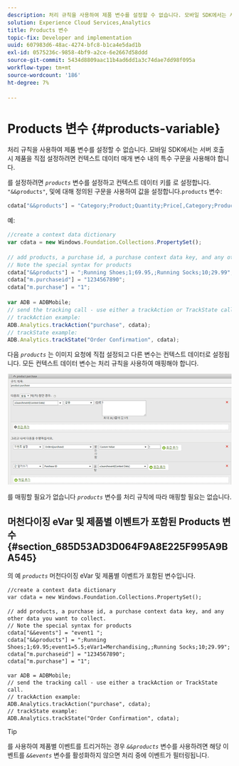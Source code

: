 ```yaml
---
description: 처리 규칙을 사용하여 제품 변수를 설정할 수 없습니다. 모바일 SDK에서는 서버 호출 시 제품을 직접 설정하려면 컨텍스트 데이터 매개 변수 내의 특수 구문을 사용해야 합니다.
solution: Experience Cloud Services,Analytics
title: Products 변수
topic-fix: Developer and implementation
uuid: 607983d6-48ac-4274-bfc8-b1ca4e5dad1b
exl-id: 0575236c-9858-4bf9-a2ce-6e2667d58ddd
source-git-commit: 5434d8809aac11b4ad6dd1a3c74dae7dd98f095a
workflow-type: tm+mt
source-wordcount: '186'
ht-degree: 7%

---
```


# Products 변수 {#products-variable}

처리 규칙을 사용하여 제품 변수를 설정할 수 없습니다. 모바일 SDK에서는 서버 호출 시 제품을 직접 설정하려면 컨텍스트 데이터 매개 변수 내의 특수 구문을 사용해야 합니다.

를 설정하려면 *`products`* 변수를 설정하고 컨텍스트 데이터 키를 로 설정합니다. `"&&products"`, 및에 대해 정의된 구문을 사용하여 값을 설정합니다.`products` 변수:

```js
cdata["&&products"] = "Category;Product;Quantity;Price[,Category;Product;Quantity;Price]";
```

예:

```js
//create a context data dictionary 
var cdata = new Windows.Foundation.Collections.PropertySet(); 
 
// add products, a purchase id, a purchase context data key, and any other data you want to collect. 
// Note the special syntax for products 
cdata["&&products"] = ";Running Shoes;1;69.95,;Running Socks;10;29.99"; 
cdata["m.purchaseid"] = "1234567890"; 
cdata["m.purchase"] = "1"; 
 
var ADB = ADBMobile; 
// send the tracking call - use either a trackAction or TrackState call. 
// trackAction example: 
ADB.Analytics.trackAction("purchase", cdata); 
// trackState example: 
ADB.Analytics.trackState("Order Confirmation", cdata);
```

다음 *`products`* 는 이미지 요청에 직접 설정되고 다른 변수는 컨텍스트 데이터로 설정됩니다. 모든 컨텍스트 데이터 변수는 처리 규칙을 사용하여 매핑해야 합니다.

![](assets/products-procrules.png)

를 매핑할 필요가 없습니다 *`products`* 변수를 처리 규칙에 따라 매핑할 필요는 없습니다.

## 머천다이징 eVar 및 제품별 이벤트가 포함된 Products 변수 {#section_685D53AD3D064F9A8E225F995A9BA545}

의 예 *`products`* 머천다이징 eVar 및 제품별 이벤트가 포함된 변수입니다.

```
//create a context data dictionary 
var cdata = new Windows.Foundation.Collections.PropertySet(); 
  
// add products, a purchase id, a purchase context data key, and any other data you want to collect. 
// Note the special syntax for products 
cdata["&&events"] = "event1 "; 
cdata["&&products"] = ";Running Shoes;1;69.95;event1=5.5;eVar1=Merchandising,;Running Socks;10;29.99"; 
cdata["m.purchaseid"] = "1234567890"; 
cdata["m.purchase"] = "1"; 
  
var ADB = ADBMobile; 
// send the tracking call - use either a trackAction or TrackState call. 
// trackAction example: 
ADB.Analytics.trackAction("purchase", cdata); 
// trackState example: 
ADB.Analytics.trackState("Order Confirmation", cdata);
```

>[!TIP]
>
>를 사용하여 제품별 이벤트를 트리거하는 경우 *`&&products`* 변수를 사용하려면 해당 이벤트를 *`&&events`* 변수를 활성화하지 않으면 처리 중에 이벤트가 필터링됩니다.
